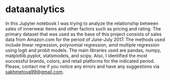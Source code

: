 # dataanalytics
In this Jupyter notebook I was trying to analyze the relationship between sales of innerwear items and other factors such as pricing and rating. The primary dataset that was used as the base of this project consists
of sales data from Amazon.com for the period of June-July 2017. The methods used include linear regression, polynomial regression, amd multiple regression using logit and probit models. The main libraries used are
pandas, numpy, matplotlib.pyplot, statsmodels, and scipy. Also, I identified the most successful brands, colors, and retail platforms for the indicated period. Please, contact me if you notice any errors and have any suggestions via sakhmetova99@gmail.com.
